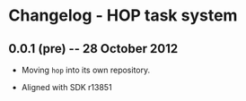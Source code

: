# Changelog - HOP task system

## 0.0.1 (pre) -- 28 October 2012

* Moving `hop` into its own repository.

* Aligned with SDK r13851
